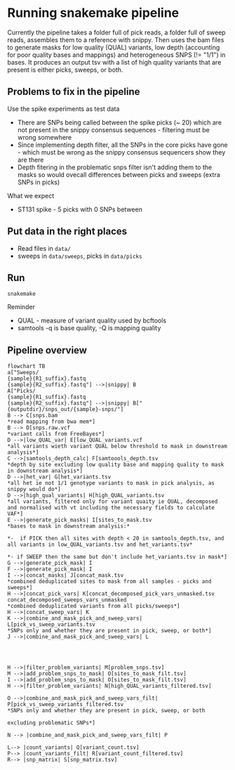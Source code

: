 # Running snakemake pipeline

Currently the pipeline takes a folder full of pick reads, a folder full of sweep
reads, assembles them to a reference with snippy. Then uses the bam files to
generate masks for low quality (QUAL) variants, low depth (accounting for poor
quality bases  and mappings) and heterogeneous SNPS (!= "1/1") in bases. It
produces an output tsv with a list of high quality variants that are present is
either picks, sweeps, or both.

## Problems to fix in the pipeline

Use the spike experiments as test data 

* There are SNPs being called between the spike picks (~ 20) which are not
present in the snippy consensus sequences - filtering must be wrong somewhere
* Since implementing depth filter, all the SNPs in the core picks have gone -
which must be wrong as the snippy consensus sequencers show they are there
* Depth fitering in the problematic snps filter isn't adding them to the masks
so would ovecall differences between picks and sweeps (extra SNPs in picks)

What we expect

* ST131 spike - 5 picks with 0 SNPs between 

## Put data in the right places

* Read files in `data/`
* sweeps in `data/sweeps`, picks in `data/picks`

## Run 

`snakemake`  

Reminder

* QUAL - measure of variant quality used by bcftools
* samtools -q is base quality, -Q is mapping quality

## Pipeline overview
```mermaid
flowchart TB
a["Sweeps/ 
{sample}{R1_suffix}.fastq
{sample}{R2_suffix}.fastq"] -->|snippy| B
A["Picks/ 
{sample}{R1_suffix}.fastq
{sample}{R2_suffix}.fastq"] -->|snippy| B["{outputdir}/snps_out/{sample}-snps/"]
B --> C[snps.bam
*read mapping from bwa mem*]
B --> D[snps.raw.vcf
*variant calls from FreeBayes*]
D -->|low_QUAL_var| E[low_QUAL_variants.vcf
*all variants wieth variant QUAL below threshold to mask in downstream analysis*]
C -->|samtools_depth_calc| F[samtoools_depth.tsv
*depth by site excluding low quality base and mapping quality to mask in downstream analysis*]
D -->|het_var| G[het_variants.tsv 
*all het ie not 1/1 genotype variants to mask in pick analysis, as snippy would do*]
D -->|high_qual_variants| H[high_QUAL_variants.tsv
*all variants, filtered only for variant quaity ie QUAL, decomposed and normalised with vt including the necessary fields to calculate VAF*]
E -->|generate_pick_masks| I[sites_to_mask.tsv
*bases to mask in downstream analysis:*

*-  if PICK then all sites with depth < 20 in samtools_depth.tsv, and all variants in low_QUAL_variants.tsv and het_variants.tsv*

*- if SWEEP then the same but don't include het_variants.tsv in mask*]
G -->|generate_pick_mask| I
F -->|generate_pick_mask| I
I -->|concat_masks| J[concat_mask.tsv
*combined deduplicated sites to mask from all samples - picks and sweeps*]
H -->|concat_pick_vars| K[concat_decomposed_pick_vars_unmasked.tsv
concat_decomposed_sweeps_vars_unmasked
*combined deduplicated variants from all picks/sweeps*]
H -->|concat_sweep_vars| K
K -->|combine_and_mask_pick_and_sweep_vars| L[pick_vs_sweep_variants.tsv
*SNPs only and whether they are present in pick, sweep, or both*]
J -->|combine_and_mask_pick_and_sweep_vars| L




H -->|filter_problem_variants| M[problem_snps.tsv]
M -->|add_problem_snps_to_mask| O[sites_to_mask_filt.tsv]
I -->|add_problem_snps_to_mask| O[sites_to_mask_filt.tsv]
H -->|filter_problem_variants| N[high_QUAL_variants_filtered.tsv]

O -->|combine_and_mask_pick_and_sweep_vars_filt| P[pick_vs_sweep_variants_filtered.tsv
*SNPs only and whether they are present in pick, sweep, or both

excluding problematic SNPs*]

N --> |combine_and_mask_pick_and_sweep_vars_filt| P

L--> |count_variants| Q[variant_count.tsv]
P--> |count_variants_filt| R[variant_count_filtered.tsv]
R--> |snp_matrix| S[snp_matrix.tsv]
```



